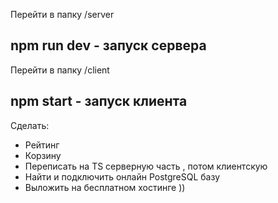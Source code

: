 Перейти в папку /server
## npm run dev - запуск сервера
Перейти в папку /client
## npm start - запуск клиента

Сделать:
- Рейтинг
- Корзину
- Переписать на TS серверную часть , потом клиентскую
- Найти и подключить онлайн PostgreSQL базу
- Выложить на бесплатном хостинге ))